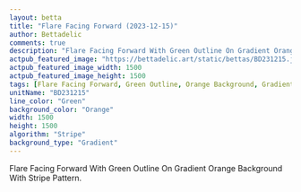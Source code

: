 ```yaml
---
layout: betta
title: "Flare Facing Forward (2023-12-15)"
author: Bettadelic
comments: true
description: "Flare Facing Forward With Green Outline On Gradient Orange Background With Stripe Pattern."
actpub_featured_image: "https://bettadelic.art/static/bettas/BD231215.jpg"
actpub_featured_image_width: 1500
actpub_featured_image_height: 1500
tags: [Flare Facing Forward, Green Outline, Orange Background, Gradient Background Pattern, Stripe Pattern, December 2023]
unitName: "BD231215"
line_color: "Green"
background_color: "Orange"
width: 1500
height: 1500
algorithm: "Stripe"
background_type: "Gradient"
---
```


Flare Facing Forward With Green Outline On Gradient Orange Background With Stripe Pattern.
